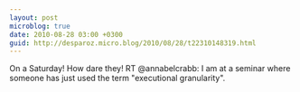 ```yaml
---
layout: post
microblog: true
date: 2010-08-28 03:00 +0300
guid: http://desparoz.micro.blog/2010/08/28/t22310148319.html
---
```

On a Saturday! How dare they! RT @annabelcrabb: I am at a seminar where someone has just used the term "executional granularity".
